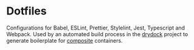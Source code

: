 # Dotfiles

Configurations for Babel, ESLint, Prettier, Stylelint, Jest, Typescript and Webpack. Used by an automated build process in the [drydock](https://github.com/Alamansky/drydock) project to generate boilerplate for [composite](https://github.com/Alamansky/composite) containers.
